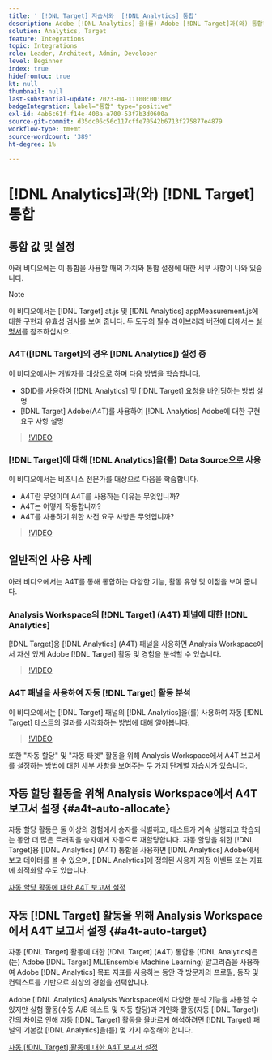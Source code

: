 ```yaml
---
title: ' [!DNL Target] 자습서와  [!DNL Analytics] 통합'
description: Adobe [!DNL Analytics] 을(를) Adobe [!DNL Target]과(와) 통합하는 방법을 알아보세요.
solution: Analytics, Target
feature: Integrations
topic: Integrations
role: Leader, Architect, Admin, Developer
level: Beginner
index: true
hidefromtoc: true
kt: null
thumbnail: null
last-substantial-update: 2023-04-11T00:00:00Z
badgeIntegration: label="통합" type="positive"
exl-id: 4ab6c61f-f14e-408a-a700-53f7b3d0600a
source-git-commit: d35dc06c56c117cffe70542b6713f275877e4879
workflow-type: tm+mt
source-wordcount: '389'
ht-degree: 1%

---
```


# [!DNL Analytics]과(와) [!DNL Target] 통합


## 통합 값 및 설정

아래 비디오에는 이 통합을 사용할 때의 가치와 통합 설정에 대한 세부 사항이 나와 있습니다.

>[!NOTE]
>
>이 비디오에서는 [!DNL Target] at.js 및 [!DNL Analytics] appMeasurement.js에 대한 구현과 유효성 검사를 보여 줍니다. 두 도구의 필수 라이브러리 버전에 대해서는 [설명서](https://experienceleague.adobe.com/docs/target/using/integrate/a4t/a4timplementation.html)를 참조하십시오.

### A4T([!DNL Target]의 경우 [!DNL Analytics]) 설정 중

이 비디오에서는 개발자를 대상으로 하며 다음 방법을 학습합니다.

* SDID를 사용하여 [!DNL Analytics] 및 [!DNL Target] 요청을 바인딩하는 방법 설명
* [!DNL Target] Adobe(A4T)를 사용하여 [!DNL Analytics] Adobe에 대한 구현 요구 사항 설명

>[!VIDEO](https://video.tv.adobe.com/v/35146/?quality=12&learn=on)

### [!DNL Target]에 대해 [!DNL Analytics]을(를) Data Source으로 사용

이 비디오에서는 비즈니스 전문가를 대상으로 다음을 학습합니다.

* A4T란 무엇이며 A4T를 사용하는 이유는 무엇입니까?
* A4T는 어떻게 작동합니까?
* A4T를 사용하기 위한 사전 요구 사항은 무엇입니까?

>[!VIDEO](https://video.tv.adobe.com/v/17384/?quality=12&learn=on)


## 일반적인 사용 사례

아래 비디오에서는 A4T를 통해 통합하는 다양한 기능, 활동 유형 및 이점을 보여 줍니다.

### Analysis Workspace의 [!DNL Target] (A4T) 패널에 대한 [!DNL Analytics]

[!DNL Target]용 [!DNL Analytics] (A4T) 패널을 사용하면 Analysis Workspace에서 자신 있게 Adobe [!DNL Target] 활동 및 경험을 분석할 수 있습니다.

>[!VIDEO](https://video.tv.adobe.com/v/37247/?quality=12&learn=on)

### A4T 패널을 사용하여 자동 [!DNL Target] 활동 분석

이 비디오에서는 [!DNL Target] 패널의 [!DNL Analytics]을(를) 사용하여 자동 [!DNL Target] 테스트의 결과를 시각화하는 방법에 대해 알아봅니다.

>[!VIDEO](https://video.tv.adobe.com/v/333270/?quality=12&learn=on)

또한 &quot;자동 할당&quot; 및 &quot;자동 타겟&quot; 활동을 위해 Analysis Workspace에서 A4T 보고서를 설정하는 방법에 대한 세부 사항을 보여주는 두 가지 단계별 자습서가 있습니다.

## 자동 할당 활동을 위해 Analysis Workspace에서 A4T 보고서 설정 {#a4t-auto-allocate}

자동 할당 활동은 둘 이상의 경험에서 승자를 식별하고, 테스트가 계속 실행되고 학습되는 동안 더 많은 트래픽을 승자에게 자동으로 재할당합니다. 자동 할당을 위한 [!DNL Target]용 [!DNL Analytics] (A4T) 통합을 사용하면 [!DNL Analytics] Adobe에서 보고 데이터를 볼 수 있으며, [!DNL Analytics]에 정의된 사용자 지정 이벤트 또는 지표에 최적화할 수도 있습니다.

<a href="https://experienceleague.adobe.com/docs/target-learn/tutorials/integrations/set-up-a4t-reports-in-analysis-workspace-for-auto-allocate-activities.html" class="spectrum-Button spectrum-Button--primary spectrum-Button--sizeM" target="_blank">
  <span class="spectrum-Button-label has-no-wrap has-text-weight-bold">자동 할당 활동에 대한 A4T 보고서 설정</span>
</a>

## 자동 [!DNL Target] 활동을 위해 Analysis Workspace에서 A4T 보고서 설정 {#a4t-auto-target}

자동 [!DNL Target] 활동에 대한 [!DNL Target] (A4T) 통합용 [!DNL Analytics]은(는) Adobe [!DNL Target] ML(Ensemble Machine Learning) 알고리즘을 사용하여 Adobe [!DNL Analytics] 목표 지표를 사용하는 동안 각 방문자의 프로필, 동작 및 컨텍스트를 기반으로 최상의 경험을 선택합니다.

Adobe [!DNL Analytics] Analysis Workspace에서 다양한 분석 기능을 사용할 수 있지만 실험 활동(수동 A/B 테스트 및 자동 할당)과 개인화 활동(자동 [!DNL Target]) 간의 차이로 인해 자동 [!DNL Target] 활동을 올바르게 해석하려면 [!DNL Target] 패널의 기본값 [!DNL Analytics]을(를) 몇 가지 수정해야 합니다.

<a href="https://experienceleague.adobe.com/docs/target-learn/tutorials/integrations/set-up-a4t-reports-in-analysis-workspace-for-auto-target-activities.html" class="spectrum-Button spectrum-Button--primary spectrum-Button--sizeM" target="_blank">
  <span class="spectrum-Button-label has-no-wrap has-text-weight-bold">자동 [!DNL Target] 활동에 대한 A4T 보고서 설정</span>
</a>
